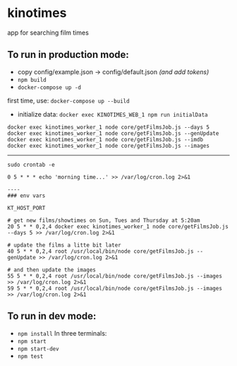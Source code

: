# kinotimes
app for searching film times

## To run in production mode:
* copy config/example.json -> config/default.json _(and add tokens)_
* `npm build`
* `docker-compose up -d`


first time, use: `docker-compose up --build`
* initialize data: `docker exec KINOTIMES_WEB_1 npm run initialData`

```
docker exec kinotimes_worker_1 node core/getFilmsJob.js --days 5
docker exec kinotimes_worker_1 node core/getFilmsJob.js --genUpdate
docker exec kinotimes_worker_1 node core/getFilmsJob.js --imdb
docker exec kinotimes_worker_1 node core/getFilmsJob.js --images
```

-------------
`sudo crontab -e`
```
0 5 * * * echo 'morning time...' >> /var/log/cron.log 2>&1

----
### env vars

KT_HOST_PORT

# get new films/showtimes on Sun, Tues and Thursday at 5:20am
20 5 * * 0,2,4 docker exec kinotimes_worker_1 node core/getFilmsJob.js --days 5 >> /var/log/cron.log 2>&1

# update the films a litte bit later
40 5 * * 0,2,4 root /usr/local/bin/node core/getFilmsJob.js --genUpdate >> /var/log/cron.log 2>&1

# and then update the images
55 5 * * 0,2,4 root /usr/local/bin/node core/getFilmsJob.js --images >> /var/log/cron.log 2>&1
59 5 * * 0,2,4 root /usr/local/bin/node core/getFilmsJob.js --images >> /var/log/cron.log 2>&1
```

## To run in dev mode:
* `npm install`
In three terminals:
* `npm start`
* `npm start-dev`
* `npm test`

